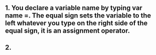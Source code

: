 ## 1. You declare a variable name by typing var name =. The equal sign sets the variable to the left whatever you type on the right side of the equal sign, it is an assignment operator.
## 2. 
